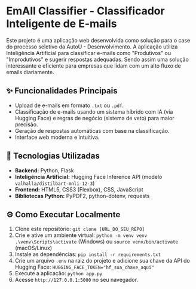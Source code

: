 # EmAIl Classifier - Classificador Inteligente de E-mails

Este projeto é uma aplicação web desenvolvida como solução para o case do processo seletivo da AutoU - Desenvolvimento. A aplicação utiliza Inteligência Artificial para classificar e-mails como "Produtivos" ou "Improdutivos" e sugerir respostas adequadas. Sendo assim uma solução interessante e eficiente para empresas que lidam com um alto fluxo de emails diariamente.

## ✨ Funcionalidades Principais

- Upload de e-mails em formato `.txt` ou `.pdf`.
- Classificação de e-mails usando um sistema híbrido com IA (via Hugging Face) e regras de negócio (sistema de veto) para maior precisão.
- Geração de respostas automáticas com base na classificação.
- Interface web moderna e intuitiva.

## 🚀 Tecnologias Utilizadas

- **Backend:** Python, Flask
- **Inteligência Artificial:** Hugging Face Inference API (modelo `valhalla/distilbart-mnli-12-3`)
- **Frontend:** HTML5, CSS3 (Flexbox), CSS, JavaScript
- **Bibliotecas Python:** PyPDF2, python-dotenv, requests

## ⚙️ Como Executar Localmente

1. Clone este repositório:
   `git clone [URL_DO_SEU_REPO]`
2. Crie e ative um ambiente virtual:
   `python -m venv venv`
   `.\venv\Scripts\activate` (Windows) ou `source venv/bin/activate` (macOS/Linux)
3. Instale as dependências:
   `pip install -r requirements.txt`
4. Crie um arquivo `.env` na raiz do projeto e adicione sua chave da API do Hugging Face:
   `HUGGING_FACE_TOKEN="hf_sua_chave_aqui"`
5. Execute a aplicação:
   `python app.py`
6. Acesse `http://127.0.0.1:5000` no seu navegador.